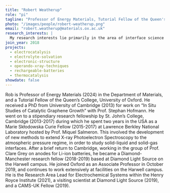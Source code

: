 ```yaml
---
title: "Robert Weatherup"
role: "pi"
tagline: "Professor of Energy Materials, Tutorial Fellow of the Queen's College"
photo: "/images/people/robert-weatherup.png"
email: "robert.weatherup@materials.ox.ac.uk"
research_interests: |
  My research interests lie primarily in the area of interface science – that is understanding the reactions occurring at the interfaces between materials and their environment. This involves developing new reaction environments that enable interface-sensitive probes to be applied in high pressure or liquid environments, and using these techniques to understand both desirable and unwanted reactions that occur at the interfaces between functional materials during operation. This includes electrode-electrolyte interfaces in rechargeable batteries, the surfaces of heterogeneous catalyst materials in gas and liquid environments, and two-dimensional materials growing on top of flat substrates. The group regularly uses X-ray and Neutron sources available at central user facilities, but we are interested in any approach that can tackle the scientific question at hand.
join_year: 2018
projects:
  - electrocatalysis
  - electrolyte-solvation
  - electronic-structure
  - operando-xray-techniques
  - rechargeable-batteries
  - thermocatalysis
showdate: false
---
```


Rob is Professor of Energy Materials (2024) in the Department of Materials, and a Tutorial Fellow of the Queen’s College, University of Oxford. He received a PhD from University of Cambridge (2013) for work on “In Situ Studies of Catalytic Graphene Growth” with Prof. Stephan Hofmann. He went on to a stipendiary research fellowship by St. John’s College, Cambridge (2013-2017) during which he spent two years in the USA as a Marie Skłodowska Curie Fellow (2015-2017) at Lawrence Berkley National Laboratory hosted by Prof. Miquel Salmeron. This involved the development of new methods to extend X-ray Photoelectron Spectroscopy to the atmospheric pressure regime, in order to study solid-liquid and solid-gas interfaces. After a brief return to Cambridge, working in the group of Prof. Clare Grey on anodes for Li-ion batteries, he became a Diamond-Manchester research fellow (2018-2019) based at Diamond Light Source on the Harwell campus. He joined Oxford as an Associate Professor in October 2019, and continues to work extensively at facilities on the Harwell campus. He is the Research Area Lead for Electrochemical Systems within the Henry Royce Institute (2021), a visiting scientist at Diamond Light Source (2019), and a CAMS-UK Fellow (2019).

